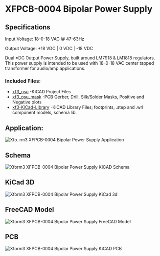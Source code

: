 # XFPCB-0004 Bipolar Power Supply 

## Specifications

Input Voltage:  18-0-18 VAC @ 47-63Hz

Output Voltage: +18 VDC | 0 VDC | -18 VDC

Dual ±DC Output Power Supply, built around LM7918 & LM1818 regulators. This power supply is intended to be used with 18-0-18 VAC center tapped transformer for audio/amp applications.

### Included Files:
* [xf3_psu](https://github.com/xform3/XFPCB-0004-PSU/tree/master/xf3_psu)  -KiCAD Project Files
* [xf3_psu_mask](https://github.com/xform3/XFPCB-0004-PSU/tree/master/xf3_psu_mask) -PCB Gerber, Drill, Silk/Solder Masks, Positive and Negative plots
* [xf3-KiCad-Library](https://github.com/xform3/xf3-KiCad-Library)  -KiCAD Library Files; footprints, .step and .wrl component models, schema lib.
## Application:
![Xfo..rm3 XFPCB-0004 Bipolar Power Supply Application](../master/graphics/kicad_psu_application.png)

## Schema
![Xform3 XFPCB-0004 Bipolar Power Supply KiCAD Schema](../master/graphics/kicad_psu_schema.png)

## KiCad 3D
![Xform3 XFPCB-0004 Bipolar Power Supply KiCad 3d](../master/graphics/kicad_psu_3d.png)

## FreeCAD Model
![Xform3 XFPCB-0004 Bipolar Power Supply FreeCAD Model](../master/graphics/kicad_psu_3d_freecad.png)

## PCB
![Xform3 XFPCB-0004 Bipolar Power Supply KiCAD PCB](../master/graphics/kicad_psu_pcb.png)

